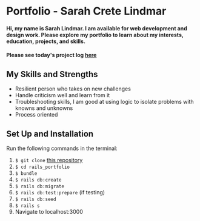 # Portfolio - Sarah Crete Lindmar
#### Hi, my name is Sarah Lindmar. I am available for web development and design work. Please explore my portfolio to learn about my interests, education, projects, and skills.
#### Please see today's project log [here](https://github.com/srhcrete/rails_portfolio/tree/master/public)

## My Skills and Strengths

* Resilient person who takes on new challenges
* Handle criticism well and learn from it
* Troubleshooting skills, I am good at using logic to isolate problems with knowns and unknowns
* Process oriented

## Set Up and Installation
 Run the following commands in the terminal:
 1. `$ git clone` [this repository](https://github.com/srhcrete/rails_portfolio.git)
 2. `$ cd rails_portfolio`
 3. `$ bundle`
 4. `$ rails db:create`
 5. `$ rails db:migrate`
 6. `$ rails db:test:prepare` (if testing)
 7. `$ rails db:seed`
 8. `$ rails s`
 9. Navigate to localhost:3000
